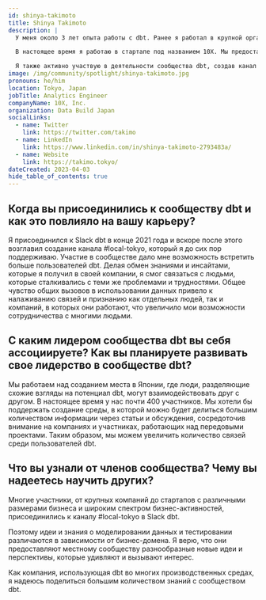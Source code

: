 ```yaml
---
id: shinya-takimoto
title: Shinya Takimoto
description: |
  У меня около 3 лет опыта работы с dbt. Ранее я работал в крупной организации, где задача заключалась в создании качественной аналитической инфраструктуры для данных электронной коммерции, управляемых моим отделом, с ограниченным числом сотрудников. Именно тогда я узнал о dbt, и до сих пор помню шок, который я испытал, когда впервые запустил dbt run.

  В настоящее время я работаю в стартапе под названием 10X. Мы предоставляем систему, которая позволяет ритейлерам без проблем запускать онлайн-сервисы по продаже продуктов в модели O2O.

  Я также активно участвую в деятельности сообщества dbt, создав канал #local-tokyo в Slack dbt, организуя мероприятие Tokyo dbt Meetup и переводя статьи, связанные с dbt. Кроме того, я веду подкаст под названием ModernDataStackRadio.
image: /img/community/spotlight/shinya-takimoto.jpg
pronouns: he/him
location: Tokyo, Japan
jobTitle: Analytics Engineer
companyName: 10X, Inc.
organization: Data Build Japan
socialLinks:
  - name: Twitter
    link: https://twitter.com/takimo
  - name: LinkedIn
    link: https://www.linkedin.com/in/shinya-takimoto-2793483a/
  - name: Website
    link: https://takimo.tokyo/
dateCreated: 2023-04-03
hide_table_of_contents: true
---
```


## Когда вы присоединились к сообществу dbt и как это повлияло на вашу карьеру?

Я присоединился к Slack dbt в конце 2021 года и вскоре после этого возглавил создание канала #local-tokyo, который я до сих пор поддерживаю. Участие в сообществе дало мне возможность встретить больше пользователей dbt. Делая обмен знаниями и инсайтами, которые я получил в своей компании, я смог связаться с людьми, которые сталкивались с теми же проблемами и трудностями. Общее чувство общих вызовов в использовании данных привело к налаживанию связей и признанию как отдельных людей, так и компаний, в которых они работают, что увеличило мои возможности сотрудничества с многими людьми.

## С каким лидером сообщества dbt вы себя ассоциируете? Как вы планируете развивать свое лидерство в сообществе dbt?

Мы работаем над созданием места в Японии, где люди, разделяющие схожие взгляды на потенциал dbt, могут взаимодействовать друг с другом. В настоящее время у нас почти 400 участников. Мы хотели бы поддержать создание среды, в которой можно будет делиться большим количеством информации через статьи и обсуждения, сосредоточив внимание на компаниях и участниках, работающих над передовыми проектами. Таким образом, мы можем увеличить количество связей среди пользователей dbt.

## Что вы узнали от членов сообщества? Чему вы надеетесь научить других?

Многие участники, от крупных компаний до стартапов с различными размерами бизнеса и широким спектром бизнес-активностей, присоединились к каналу #local-tokyo в Slack dbt.

Поэтому идеи и знания о моделировании данных и тестировании различаются в зависимости от бизнес-домена. Я верю, что они предоставляют местному сообществу разнообразные новые идеи и перспективы, которые удивляют и вызывают интерес.

Как компания, использующая dbt во многих производственных средах, я надеюсь поделиться большим количеством знаний с сообществом dbt.
